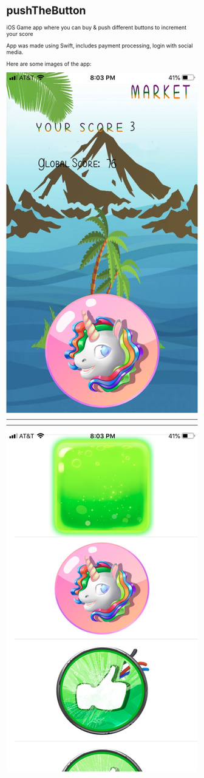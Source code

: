 # pushTheButton
iOS Game app where you can buy &amp; push different buttons to increment your score

App was made using Swift, includes payment processing, login with social media.

Here are some images of the app:

![Alt text](IMG_1076.jpg "Title")
******
******
![Alt text](IMG_1077.jpg "Title")
